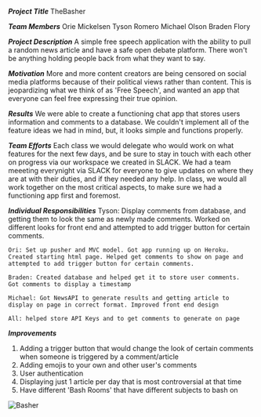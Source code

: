 ***Project Title***
TheBasher

***Team Members***
Orie Mickelsen
Tyson Romero
Michael Olson
Braden Flory

***Project Description***
A simple free speech application with the ability to pull a random news article and have a safe open debate platform.  There won't be anything holding people back from what they want to say.

***Motivation***
More and more content creators are being censored on social media platforms because of their political views rather than content.  This is jeopardizing what we think of as 'Free Speech', and wanted an app that everyone
can feel free expressing their true opinion.

***Results***
We were able to create a functioning chat app that stores users information and comments to a database. We couldn't implement all of the feature ideas we had in mind, but, it looks simple and functions properly.

***Team Efforts***
Each class we would delegate who would work on what features for the next few days, and be sure to stay in touch with each other on progress via our workspace we created in SLACK.  We had a team meeeting everynight via SLACK
for everyone to give updates on where they are at with their duties, and if they needed any help.  In class, we would all work together on the most critical aspects, to make sure we had a functioning app first and foremost.

***Individual Responsibilities***
    Tyson: Display comments from database, and getting them to look the same as newly made comments.  Worked on different looks for front end and attempted to add trigger button for certain comments.

    Ori: Set up pusher and MVC model. Got app running up on Heroku.  Created starting html page. Helped get comments to show on page and attempted to add trigger button for certain comments.

    Braden: Created database and helped get it to store user comments.  Got comments to display a timestamp 

    Michael: Got NewsAPI to generate results and getting article to display on page in correct format. Improved front end design 

    All: helped store API Keys and to get comments to generate on page

***Improvements***
1. Adding a trigger button that would change the look of certain comments when someone is triggered by a comment/article
2. Adding emojis to your own and other user's comments 
3. User authentication
4. Displaying just 1 article per day that is most controversial at that time
5. Have different 'Bash Rooms' that have different subjects to bash on

![Basher](./Basher.gif)


